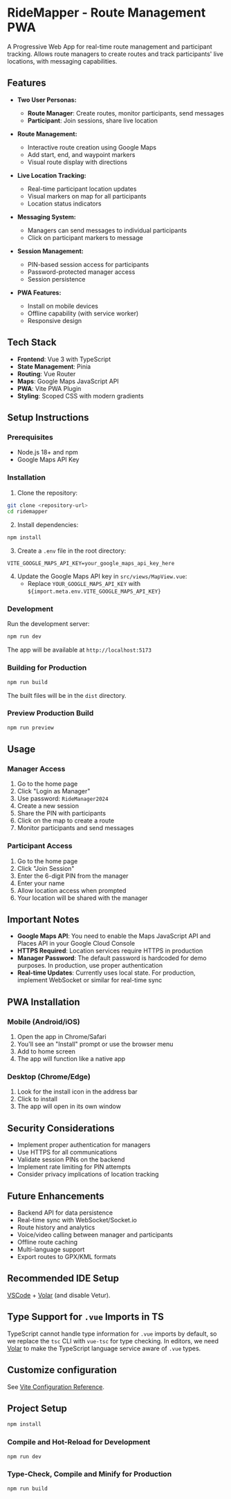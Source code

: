 # RideMapper - Route Management PWA

A Progressive Web App for real-time route management and participant tracking. Allows route managers to create routes and track participants' live locations, with messaging capabilities.

## Features

- **Two User Personas:**
  - **Route Manager**: Create routes, monitor participants, send messages
  - **Participant**: Join sessions, share live location

- **Route Management:**
  - Interactive route creation using Google Maps
  - Add start, end, and waypoint markers
  - Visual route display with directions

- **Live Location Tracking:**
  - Real-time participant location updates
  - Visual markers on map for all participants
  - Location status indicators

- **Messaging System:**
  - Managers can send messages to individual participants
  - Click on participant markers to message

- **Session Management:**
  - PIN-based session access for participants
  - Password-protected manager access
  - Session persistence

- **PWA Features:**
  - Install on mobile devices
  - Offline capability (with service worker)
  - Responsive design

## Tech Stack

- **Frontend**: Vue 3 with TypeScript
- **State Management**: Pinia
- **Routing**: Vue Router
- **Maps**: Google Maps JavaScript API
- **PWA**: Vite PWA Plugin
- **Styling**: Scoped CSS with modern gradients

## Setup Instructions

### Prerequisites

- Node.js 18+ and npm
- Google Maps API Key

### Installation

1. Clone the repository:
```bash
git clone <repository-url>
cd ridemapper
```

2. Install dependencies:
```bash
npm install
```

3. Create a `.env` file in the root directory:
```env
VITE_GOOGLE_MAPS_API_KEY=your_google_maps_api_key_here
```

4. Update the Google Maps API key in `src/views/MapView.vue`:
   - Replace `YOUR_GOOGLE_MAPS_API_KEY` with `${import.meta.env.VITE_GOOGLE_MAPS_API_KEY}`

### Development

Run the development server:
```bash
npm run dev
```

The app will be available at `http://localhost:5173`

### Building for Production

```bash
npm run build
```

The built files will be in the `dist` directory.

### Preview Production Build

```bash
npm run preview
```

## Usage

### Manager Access

1. Go to the home page
2. Click "Login as Manager"
3. Use password: `RideManager2024`
4. Create a new session
5. Share the PIN with participants
6. Click on the map to create a route
7. Monitor participants and send messages

### Participant Access

1. Go to the home page
2. Click "Join Session"
3. Enter the 6-digit PIN from the manager
4. Enter your name
5. Allow location access when prompted
6. Your location will be shared with the manager

## Important Notes

- **Google Maps API**: You need to enable the Maps JavaScript API and Places API in your Google Cloud Console
- **HTTPS Required**: Location services require HTTPS in production
- **Manager Password**: The default password is hardcoded for demo purposes. In production, use proper authentication
- **Real-time Updates**: Currently uses local state. For production, implement WebSocket or similar for real-time sync

## PWA Installation

### Mobile (Android/iOS)

1. Open the app in Chrome/Safari
2. You'll see an "Install" prompt or use the browser menu
3. Add to home screen
4. The app will function like a native app

### Desktop (Chrome/Edge)

1. Look for the install icon in the address bar
2. Click to install
3. The app will open in its own window

## Security Considerations

- Implement proper authentication for managers
- Use HTTPS for all communications
- Validate session PINs on the backend
- Implement rate limiting for PIN attempts
- Consider privacy implications of location tracking

## Future Enhancements

- Backend API for data persistence
- Real-time sync with WebSocket/Socket.io
- Route history and analytics
- Voice/video calling between manager and participants
- Offline route caching
- Multi-language support
- Export routes to GPX/KML formats

## Recommended IDE Setup

[VSCode](https://code.visualstudio.com/) + [Volar](https://marketplace.visualstudio.com/items?itemName=Vue.volar) (and disable Vetur).

## Type Support for `.vue` Imports in TS

TypeScript cannot handle type information for `.vue` imports by default, so we replace the `tsc` CLI with `vue-tsc` for type checking. In editors, we need [Volar](https://marketplace.visualstudio.com/items?itemName=Vue.volar) to make the TypeScript language service aware of `.vue` types.

## Customize configuration

See [Vite Configuration Reference](https://vite.dev/config/).

## Project Setup

```sh
npm install
```

### Compile and Hot-Reload for Development

```sh
npm run dev
```

### Type-Check, Compile and Minify for Production

```sh
npm run build
```
